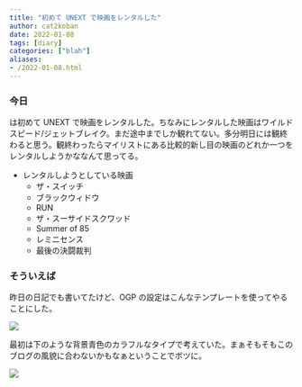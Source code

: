 ```yaml
---
title: "初めて UNEXT で映画をレンタルした"
author: cat2koban
date: 2022-01-08
tags: [diary]
categories: ["blah"]
aliases:
- /2022-01-08.html
---
```


### 今日

は初めて UNEXT で映画をレンタルした。ちなみにレンタルした映画はワイルドスピード/ジェットブレイク。まだ途中までしか観れてない。多分明日には観終わると思う。観終わったらマイリストにある比較的新し目の映画のどれか一つをレンタルしようかななんて思ってる。

- レンタルしようとしている映画
  - ザ・スイッチ
  - ブラックウィドウ
  - RUN
  - ザ・スーサイドスクワッド
  - Summer of 85
  - レミニセンス
  - 最後の決闘裁判


### そういえば

昨日の日記でも書いてたけど、OGP の設定はこんなテンプレートを使ってやることにした。

![](https://i.imgur.com/jDm7UNg.png)

最初は下のような背景青色のカラフルなタイプで考えていた。まぁそもそもこのブログの風貌に合わないかもなぁということでボツに。

![](https://i.imgur.com/5dn2xjE.png)
